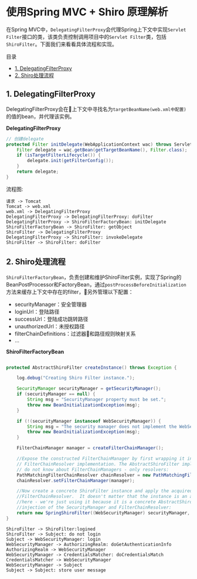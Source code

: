 # 使用Spring MVC + Shiro 原理解析

在Spring MVC中，`DelegatingFilterProxy`会代理Spring上下文中实现`Servlet Filter`接口的类，该类负责控制调用项目中的`Servlet Filter`类，包括`ShiroFilter`。下面我们来看看具体流程和实现。

目录

<!-- @import "[TOC]" {cmd="toc" depthFrom=2 depthTo=6 orderedList=false} -->
<!-- code_chunk_output -->

* [1. DelegatingFilterProxy](#1-delegatingfilterproxy)
* [2. Shiro处理流程](#2-shiro处理流程)

<!-- /code_chunk_output -->


## 1. DelegatingFilterProxy

DelegatingFilterProxy会在上下文中寻找名为`targetBeanName(web.xml中配置)`的值的bean，并代理该实例。

**DelegatingFilterProxy**
```java
// 创建delegate
protected Filter initDelegate(WebApplicationContext wac) throws ServletException {
	Filter delegate = wac.getBean(getTargetBeanName(), Filter.class);
	if (isTargetFilterLifecycle()) {
		delegate.init(getFilterConfig());
	}
	return delegate;
}
```

流程图:
```plantuml
请求 -> Tomcat
Tomcat -> web.xml
web.xml -> DelegatingFilterProxy
DelegatingFilterProxy -> DelegatingFilterProxy: doFilter
DelegatingFilterProxy -> ShiroFilterFactoryBean: initDelegate
ShiroFilterFactoryBean -> ShiroFilter: getObject
ShiroFilter -> DelegatingFilterProxy
DelegatingFilterProxy -> ShiroFilter: invokeDelegate
ShiroFilter -> ShiroFilter: doFilter
```

## 2. Shiro处理流程

`ShiroFilterFactoryBean`，负责创建和维护ShiroFilter实例，实现了Spring的BeanPostProcessor和FactoryBean，通过`postProcessBeforeInitialization`方法来缓存上下文中存在的filter，另外管理以下配置：
* securityManager：安全管理器
* loginUrl：登陆路径
* successUrl：登陆成功跳转路径
* unauthorizedUrl：未授权路径
* filterChainDefinitions：过滤器和路径规则映射关系
* ...

**ShiroFilterFactoryBean**
```java

protected AbstractShiroFilter createInstance() throws Exception {

    log.debug("Creating Shiro Filter instance.");

    SecurityManager securityManager = getSecurityManager();
    if (securityManager == null) {
        String msg = "SecurityManager property must be set.";
        throw new BeanInitializationException(msg);
    }

    if (!(securityManager instanceof WebSecurityManager)) {
        String msg = "The security manager does not implement the WebSecurityManager interface.";
        throw new BeanInitializationException(msg);
    }

    FilterChainManager manager = createFilterChainManager();

    //Expose the constructed FilterChainManager by first wrapping it in a
    // FilterChainResolver implementation. The AbstractShiroFilter implementations
    // do not know about FilterChainManagers - only resolvers:
    PathMatchingFilterChainResolver chainResolver = new PathMatchingFilterChainResolver();
    chainResolver.setFilterChainManager(manager);

    //Now create a concrete ShiroFilter instance and apply the acquired SecurityManager and built
    //FilterChainResolver.  It doesn't matter that the instance is an anonymous inner class
    //here - we're just using it because it is a concrete AbstractShiroFilter instance that accepts
    //injection of the SecurityManager and FilterChainResolver:
    return new SpringShiroFilter((WebSecurityManager) securityManager, chainResolver);
}
````

```plantuml
ShiroFilter -> ShiroFilter:logined
ShiroFilter -> Subject: do not login
Subject -> WebSecurityManager: login
WebSecurityManager -> AuthorizingRealm: doGetAuthenticationInfo
AuthorizingRealm -> WebSecurityManager
WebSecurityManager -> CredentialsMatcher: doCredentialsMatch
CredentialsMatcher -> WebSecurityManager
WebSecurityManager -> Subject
Subject -> Subject: store user message
```
